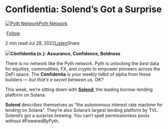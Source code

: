 Confidentia: Solend’s Got a Surprise
====================================

[![Pyth Network](https://miro.medium.com/v2/resize:fill:88:88/1*rdK3rHcWpkge6BRQRIwBjA.jpeg)](/?source=post_page-----3f3897f5b850--------------------------------)[Pyth Network](/?source=post_page-----3f3897f5b850--------------------------------)

·[Follow](https://medium.com/m/signin?actionUrl=https%3A%2F%2Fmedium.com%2F_%2Fsubscribe%2Fuser%2Ff55fccc0ad62&operation=register&redirect=https%3A%2F%2Fpythnetwork.medium.com%2Fconfidentia-solends-got-a-surprise-3f3897f5b850&user=Pyth+Network&userId=f55fccc0ad62&source=post_page-f55fccc0ad62----3f3897f5b850---------------------post_header-----------)

2 min read·Jul 28, 2022[Listen](https://medium.com/m/signin?actionUrl=https%3A%2F%2Fmedium.com%2Fplans%3Fdimension%3Dpost_audio_button%26postId%3D3f3897f5b850&operation=register&redirect=https%3A%2F%2Fpythnetwork.medium.com%2Fconfidentia-solends-got-a-surprise-3f3897f5b850&source=-----3f3897f5b850---------------------post_audio_button-----------)Share

![](https://miro.medium.com/v2/resize:fit:1400/0*OmOQczpGlFHEHKYG)**Cōnfīdentia (n.): Assurance, Confidence, Boldness**

There is no network like the Pyth network. Pyth is unlocking the *best* data for equities, commodities, FX, and crypto to empower pioneers across the DeFi space. The **Confidentia** is your weekly tidbit of alpha from these builders — *but that’s a secret between us, OK?*

This week, we’re sitting down with [**Solend**](https://solend.fi), the leading borrow-lending platform on Solana.

**Solend** describes themselves as “the autonomous interest rate machine for lending on Solana”. They’re also Solana’s largest lending platform by TVL. Solend’s got a surprise brewing. You can’t spell permissionless pools without #PoweredByPyth.

